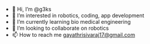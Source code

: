 - 👋 Hi, I’m @g3ks
- 👀 I’m interested in robotics, coding, app development
- 🌱 I’m currently learning bio medical engineering
- 💞️ I’m looking to collaborate on robotics
- 📫 How to reach me gayathrisivaraj17@gmail.com

<!---
g3ks/g3ks is a ✨ special ✨ repository because its `README.md` (this file) appears on your GitHub profile.
You can click the Preview link to take a look at your changes.
--->
